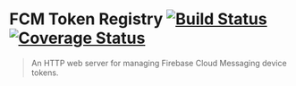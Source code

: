 # FCM Token Registry [![Build Status](https://travis-ci.org/xrps/fcm-token-registry.svg?branch=master)](https://travis-ci.org/xrps/fcm-token-registry) [![Coverage Status](https://coveralls.io/repos/github/xrps/fcm-token-registry/badge.svg?branch=master)](https://coveralls.io/github/xrps/fcm-token-registry?branch=master)
> An HTTP web server for managing Firebase Cloud Messaging device tokens.
